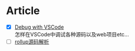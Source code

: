 # Article

- [x] [Debug with VSCode](./learn-debugging-in-vscode.md)<br />怎样在VSCode中调试各种源码以及web项目etc...
- [ ] [rollup源码解析](./rollup-source-code.md)